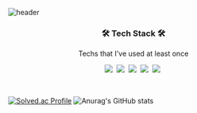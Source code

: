 ![header](https://capsule-render.vercel.app/api?type=soft&color=auto&height=150&section=header&text=SeokHwiChoi&fontSize=70&animation=twinkling)

<h3 align="center">🛠 Tech Stack 🛠</h3>

<p align="center"> Techs that I've used at least once </p>

<p align="center">
  <img src="https://img.shields.io/badge/Python-3766AB?style=flat-square&logo=Python&logoColor=white"/></a>&nbsp 
  <img src="https://img.shields.io/badge/Java-007396?style=flat-square&logo=Java&logoColor=white"/></a>&nbsp 
  <img src="https://img.shields.io/badge/C-A8B9CC?style=flat-square&logo=C&logoColor=white"/></a>&nbsp 
  <img src="https://img.shields.io/badge/Mysql-E6B91E?style=flat-square&logo=MySql&logoColor=white"/></a>&nbsp 
  <img src="https://img.shields.io/badge/Javascript-ffb13b?style=flat-square&logo=javascript&logoColor=white"/></a>&nbsp 
</p>

<br>

[![Solved.ac Profile](http://mazassumnida.wtf/api/v2/generate_badge?boj=hwiric)](https://solved.ac/hwiric/)
![Anurag's GitHub stats](https://github-readme-stats.vercel.app/api?username=Hwismos&show_icons=true&theme=radical)

